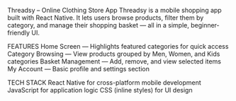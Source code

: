 Threadsy – Online Clothing Store App
Threadsy is a mobile shopping app built with React Native. It lets users browse products, filter them by category, and manage their shopping basket — all in a simple, beginner-friendly UI.

FEATURES
Home Screen — Highlights featured categories for quick access
Category Browsing — View products grouped by Men, Women, and Kids categories
Basket Management — Add, remove, and view selected items
My Account — Basic profile and settings section

TECH STACK
React Native for cross-platform mobile development
JavaScript for application logic
CSS (inline styles) for UI design

